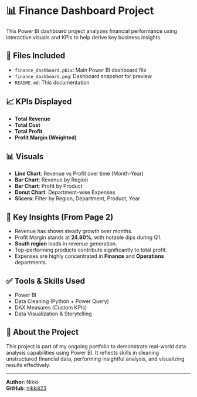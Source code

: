 # 📊 Finance Dashboard Project

This Power BI dashboard project analyzes financial performance using interactive visuals and KPIs to help derive key business insights.

## 📁 Files Included
- `finance_dashboard.pbix`: Main Power BI dashboard file
- `finance_dashboard.png`: Dashboard snapshot for preview
- `README.md`: This documentation

## 📈 KPIs Displayed
- **Total Revenue**
- **Total Cost**
- **Total Profit**
- **Profit Margin (Weighted)**

## 📊 Visuals
- **Line Chart**: Revenue vs Profit over time (Month-Year)
- **Bar Chart**: Revenue by Region
- **Bar Chart**: Profit by Product
- **Donut Chart**: Department-wise Expenses
- **Slicers**: Filter by Region, Department, Product, Year

## 🧠 Key Insights (From Page 2)
- Revenue has shown steady growth over months.
- Profit Margin stands at **24.80%**, with notable dips during Q1.
- **South region** leads in revenue generation.
- Top-performing products contribute significantly to total profit.
- Expenses are highly concentrated in **Finance** and **Operations** departments.

## ✅ Tools & Skills Used
- Power BI
- Data Cleaning (Python + Power Query)
- DAX Measures (Custom KPIs)
- Data Visualization & Storytelling

## 💼 About the Project
This project is part of my ongoing portfolio to demonstrate real-world data analysis capabilities using Power BI. It reflects skills in cleaning unstructured financial data, performing insightful analysis, and visualizing results effectively.

---

**Author**: Nikki  
**GitHub**: [nikkiii23](https://github.com/nikkiii23)
